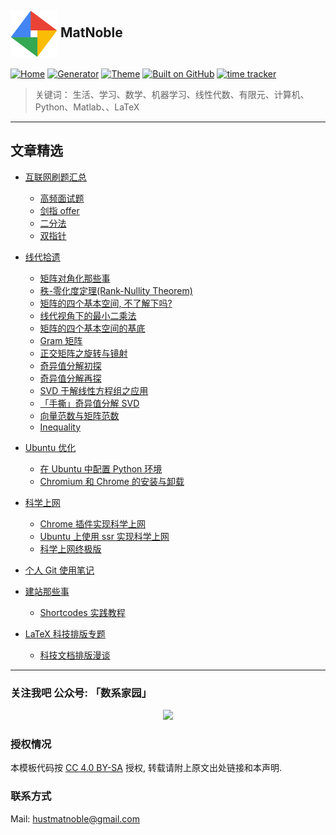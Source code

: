 ## <a title="matnoble.me" href="https://matnoble.me"><img align="center" width="75" height="75" src="https://raw.githubusercontent.com/MatNoble/matnoble.github.io/master/static/icons/android-chrome-512x512.png"></a> MatNoble

[![Home](https://img.shields.io/badge/Home-MatNoble-blue)](https://matnoble.me)
[![Generator](https://img.shields.io/badge/Generator-Hugo-ff4088?&logo=hugo)](https://gohugo.io/)
[![Theme](https://img.shields.io/badge/Theme-MemE-2a6df4)](https://github.com/reuixiy/hugo-theme-meme)
[![Built on GitHub](https://github.com/MatNoble/matnoble.github.io/workflows/build/badge.svg)](https://github.com/MatNoble/matnoble.github.io/actions)
[![time tracker](https://wakatime.com/badge/github/MatNoble/matnoble.github.io.svg)](https://wakatime.com/badge/github/MatNoble/matnoble.github.io)

> 关键词： 生活、学习、数学、机器学习、线性代数、有限元、计算机、Python、Matlab、、LaTeX

<hr />

## 文章精选

- <a href="https://matnoble.me/tags/%E7%BC%96%E7%A8%8B%E5%88%B7%E9%A2%98/">互联网刷题汇总</a>

  - <a href="https://matnoble.me/tags/%E9%AB%98%E9%A2%91%E7%AE%97%E6%B3%95%E9%A2%98/">高频面试题</a>
  - <a href="https://matnoble.me/dsa/codinginterviews/">剑指 offer</a>
  - <a href="https://matnoble.me/dsa/topics/binary-search/">二分法</a>
  - <a href="https://matnoble.me/tags/%E5%8F%8C%E6%8C%87%E9%92%88/">双指针</a>
  
- <a href="https://matnoble.me/series/mla/"> 线代拾遗 </a> 
  
  - <a href="https://matnoble.me/math/linear-algebra/diag/"> 矩阵对角化那些事 </a> 
  - <a href="https://matnoble.me/math/linear-algebra/rank-nullity/"> 秩-零化度定理(Rank-Nullity Theorem) </a> 
  - <a href="https://matnoble.me/math/linear-algebra/matrix4basicth/"> 矩阵的四个基本空间, 不了解下吗? </a> 
  - <a href="https://matnoble.me/math/linear-algebra/matrixleastsquares/"> 线代视角下的最小二乘法 </a> 
  - <a href="https://matnoble.me/math/linear-algebra/basicspacebase/"> 矩阵的四个基本空间的基底 </a> 
  - <a href="https://matnoble.me/math/linear-algebra/gram/"> Gram 矩阵 </a> 
  - <a href="https://matnoble.me/math/linear-algebra/rotationandmirroring/"> 正交矩阵之旋转与镜射 </a>
  - <a href="https://matnoble.me/math/linear-algebra/svd-mathematical-basis-a/"> 奇异值分解初探 </a>
  - <a href="https://matnoble.me/math/linear-algebra/svd-mathematical-basis-b/"> 奇异值分解再探 </a>
  - <a href="https://matnoble.me/math/linear-algebra/svd-apply-to-linear-system/">SVD 于解线性方程组之应用</a>
  - <a href="https://matnoble.me/math/linear-algebra/solve-svd-by-hand/">「手撕」奇异值分解 SVD</a>
  - <a href="https://matnoble.me/math/linear-algebra/vector-and-matrix-norm/">向量范数与矩阵范数</a>
  - <a href="https://matnoble.me/math/fem/inequality/">Inequality</a>
  
- <a href="https://matnoble.me/tags/ubuntu-%E8%A3%85%E6%9C%BA%E4%B8%8E%E4%BC%98%E5%8C%96/">Ubuntu 优化</a>
  
  - <a href="https://matnoble.me/tech/ubuntu/configure-python-environment-in-ubuntu/">在 Ubuntu 中配置 Python 环境</a>
  - <a href="https://matnoble.me/tech/ubuntu/install-chromium-browser-ubuntu/">Chromium 和 Chrome 的安装与卸载</a>

- <a href="https://matnoble.me/tags/%E7%A7%91%E5%AD%A6%E4%B8%8A%E7%BD%91/">科学上网</a>
  
  - <a href="https://matnoble.me/tech/ubuntu/scientific-internet/">Chrome 插件实现科学上网</a>
  - <a href="https://matnoble.me/tech/ubuntu/ubuntu-ssr/">Ubuntu 上使用 ssr 实现科学上网</a>
  - <a href="https://matnoble.me/tech/tofreeworld/">科学上网终极版</a>

- <a href="https://matnoble.me/tech/programming/git/">个人 Git 使用笔记</a>

- <a href="https://matnoble.me/categories/%E5%https://github.com/MatNoble/LaTeX-Document/blob/master/LICENSEBB%BA%E7%AB%99%E9%82%A3%E4%BA%9B%E4%BA%8B%E5%84%BF/"> 建站那些事</a>
  
  - <a href="https://matnoble.me/tech/hugo/shortcodes-practice-tutorial-for-hugo/"> Shortcodes 实践教程 </a>

- <a href="https://matnoble.me/series/latex/">LaTeX 科技排版专题</a>
  
  - <a href="https://matnoble.me/tech/latex/typeset-bbt/">科技文档排版漫谈</a>

<hr />

### 关注我吧 公众号: 「数系家园」

<p align="center">
<img src="https://cdn.jsdelivr.net/gh/MatNoble/Images@master/uPic/uXiJsM.jpg"
</p>

### 授权情况

本模板代码按 [CC 4.0 BY-SA](https://github.com/MatNoble/matnoble.me/blob/master/CC-BY-SA-4.0) 授权, 转载请附上原文出处链接和本声明.

### 联系方式

Mail: [hustmatnoble@gmail.com](mailto:hustmatnoble@gmail.com)
